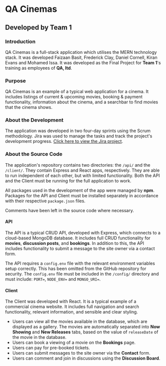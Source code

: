 # QA Cinemas
## Developed by Team 1

### Introduction
QA Cinemas is a full-stack application which utilises the MERN technology stack. It was developed Faizaan Basit, Frederick Clay, Daniel Cornell, Kiran Evans and Mohamed Issa. It was developed as the Final Project for **Team 1**'s training as employees of **QA, ltd**.

### Purpose
QA Cinemas is an example of a typical web application for a cinema. It includes listings of current & upcoming movies, booking & payment functionality, information about the cinema, and a searchbar to find movies that the cinema shows.

### About the Development
The application was developed in two four-day sprints using the Scrum methodology. Jira was used to manage the tasks and track the project's development progress. [Click here to view the Jira project](https://kiran-evans.atlassian.net/jira/software/projects/QC/boards/7/roadmap).

### About the Source Code
The application's repository contains two directories: the `/api/` and the `/client/`. They contain Express and React apps, respectively. They are able to run independent of each other, but with limited functionality. Both the API and the Client must be running for the full application to work.

All packages used in the development of the app were managed by **npm**. Packages for the API and Client must be installed separately in accordance with their respective `package.json` files.

Comments have been left in the source code where necessary.
#### API
The API is a typical CRUD API, developed with Express, which connects to a cloud-based MongoDB database. It includes full CRUD functionality for **movies**, **discussion posts**, and **bookings**.
In addition to this, the API includes functionality to submit a message to the site owner via a contact form.

The API requires a `config.env` file with the relevant environment variables setup correctly. This has been omitted from the GitHub repository for security. The `config.env` file must be included in the `/config/` directory and must include: `PORT=`, `NODE_ENV=` and `MONGO_URI=`.
#### Client
The Client was developed with React. It is a typical example of a commercial cinema website. It includes full navigation and search functionality, relevant information, and sensible and clear styling.

- Users can view all the movies available in the database, which are displayed as a gallery. The movies are automatically separated into **Now Showing** and **New Releases** tabs, based on the value of `releaseDate` of the movie in the database.
- Users can book a viewing of a movie on the **Bookings** page.
- Users can pay for pre-booked tickets.
- Users can submit messages to the site owner via the **Contact** form.
- Users can comment and join in discussions using the **Discussion Board**.